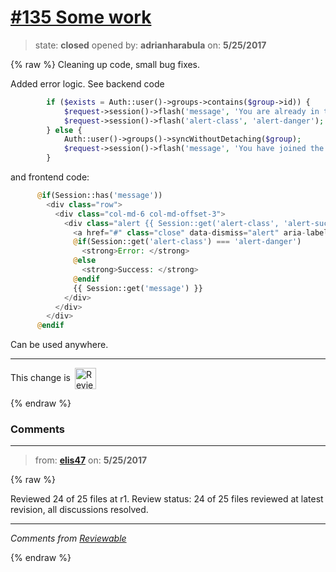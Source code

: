 # [\#135 Some work](https://github.com/adrianharabula/condr/pull/135)

> state: **closed** opened by: **adrianharabula** on: **5/25/2017**

{% raw %}
Cleaning up code, small bug fixes.

Added error logic. See backend code
```php
        if ($exists = Auth::user()->groups->contains($group->id)) {
            $request->session()->flash('message', 'You are already in the group!');
            $request->session()->flash('alert-class', 'alert-danger');
        } else {
            Auth::user()->groups()->syncWithoutDetaching($group);
            $request->session()->flash('message', 'You have joined the group succesfully!');
        }
```
and frontend code:
```php
      @if(Session::has('message'))
        <div class="row">
          <div class="col-md-6 col-md-offset-3">
            <div class="alert {{ Session::get('alert-class', 'alert-success') }} alert-dismissable">
              <a href="#" class="close" data-dismiss="alert" aria-label="close">&times;</a>
              @if(Session::get('alert-class') === 'alert-danger')
                <strong>Error: </strong>
              @else
                <strong>Success: </strong>
              @endif
              {{ Session::get('message') }}
            </div>
          </div>
        </div>
      @endif
```

Can be used anywhere.

<!-- Reviewable:start -->
---
This change is [<img src="https://reviewable.io/review_button.svg" height="34" align="absmiddle" alt="Reviewable"/>](https://reviewable.io/reviews/adrianharabula/condr/135)
<!-- Reviewable:end -->

{% endraw %}


### Comments

---
> from: [**elis47**](https://github.com/adrianharabula/condr/pull/135#issuecomment-303967382) on: **5/25/2017**

{% raw %}




Reviewed 24 of 25 files at r1.
Review status: 24 of 25 files reviewed at latest revision, all discussions resolved.

---



*Comments from [Reviewable](https://reviewable.io:443/reviews/adrianharabula/condr/135)*
<!-- Sent from Reviewable.io -->

{% endraw %}
